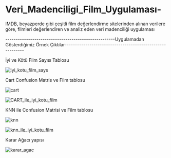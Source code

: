 # Veri_Madenciligi_Film_Uygulaması-
IMDB, beyazperde gibi çeşitli film değerlendirme sitelerinden alınan verilere göre, filmleri değerlendiren ve analiz eden veri madenciliği uygulaması   


-----------------------------------------------------Uygulamadan Gösterdiğimiz Örnek Çıktılar----------------------------------------------------------

İyi ve Kötü Film Sayısı Tablosu

![iyi_kotu_film_says](https://github.com/computerengineer44/Veri_Madenciligi_Film_Uygulamasi-/assets/75737540/12065221-463d-44b0-85e4-15c5d4dcf79b)

Cart Confusion Matris ve Film tablosu 

![cart](https://github.com/computerengineer44/Veri_Madenciligi_Film_Uygulamasi-/assets/75737540/7e0202e5-e181-44e8-ae06-f79aa9748da7)

![CART_ile_iyi_kotu_film](https://github.com/computerengineer44/Veri_Madenciligi_Film_Uygulamasi-/assets/75737540/95a34e40-0658-41cf-a280-4fcc345f5736)

KNN ile Confusion Matrisi ve Film tablosu

![knn](https://github.com/computerengineer44/Veri_Madenciligi_Film_Uygulamasi-/assets/75737540/c8e967ee-a642-417c-b08d-9b7caf8e927f)

![knn_ile_iyi_kotu_film](https://github.com/computerengineer44/Veri_Madenciligi_Film_Uygulamasi-/assets/75737540/fd8e1e2a-850b-468b-b19e-6de5f9693eac)

Karar Ağacı yapısı

![karar_agac](https://github.com/computerengineer44/Veri_Madenciligi_Film_Uygulamasi-/assets/75737540/2f28c98d-e753-435d-858d-bc797b48ee91)


